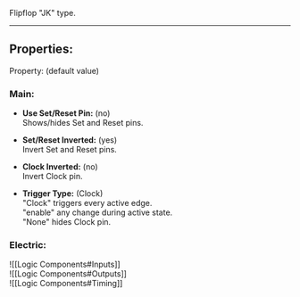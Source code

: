 Flipflop "JK" type.

---

## Properties:
Property: (default value)

### Main:
- **Use Set/Reset Pin:** (no)<br>
   Shows/hides Set and Reset pins.<br>

- **Set/Reset Inverted:** (yes)<br>
   Invert Set and Reset pins.<br>

- **Clock Inverted:** (no)<br>
   Invert Clock pin.<br>

- **Trigger Type:** (Clock)<br>
   "Clock" triggers every active edge.<br>
   "enable" any change during active state.<br>
   "None" hides Clock pin.<br>

### Electric:  
![[Logic Components#Inputs]]  <br>
![[Logic Components#Outputs]]  <br>
![[Logic Components#Timing]]<br>
